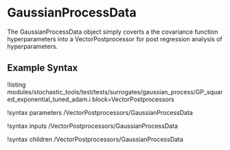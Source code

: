 # GaussianProcessData

The GaussianProcessData object simply coverts a the covariance function hyperparameters into a VectorPostprocessor for post regression analysis of hyperparameters.

## Example Syntax

!listing modules/stochastic_tools/test/tests/surrogates/gaussian_process/GP_squared_exponential_tuned_adam.i block=VectorPostprocessors

!syntax parameters /VectorPostprocessors/GaussianProcessData

!syntax inputs /VectorPostprocessors/GaussianProcessData

!syntax children /VectorPostprocessors/GaussianProcessData
